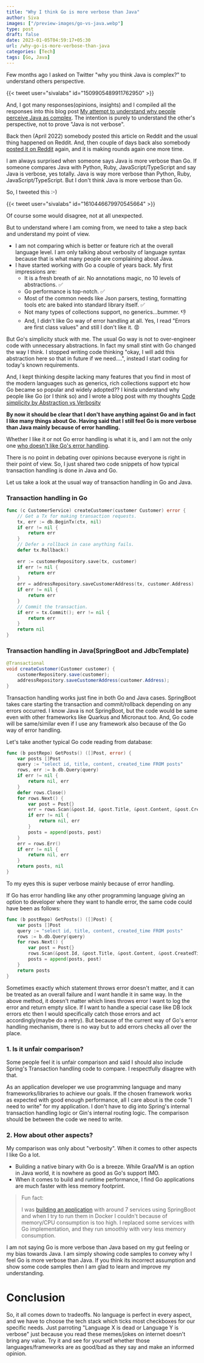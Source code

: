```yaml
---
title: "Why I think Go is more verbose than Java"
author: Siva
images: ["/preview-images/go-vs-java.webp"]
type: post
draft: false
date: 2023-01-05T04:59:17+05:30
url: /why-go-is-more-verbose-than-java
categories: [Tech]
tags: [Go, Java]
---
```

Few months ago I asked on Twitter "why you think Java is complex?" to understand others perspective.

{{< tweet user="sivalabs" id="1509905489911762950" >}}

And, I got many responses(opinions, insights) 
and I compiled all the responses into this blog post [My attempt to understand why people perceive Java as complex](https://www.sivalabs.in/my-attempt-to-understand-why-people-perceive-java-as-complex/).
The intention is purely to understand the other's perspective, not to prove "Java is not verbose".

Back then (April 2022) somebody posted this article on Reddit and the usual thing happened on Reddit.
And, then couple of days back also somebody [posted it on Reddit](https://www.reddit.com/r/java/comments/102cfti/my_attempt_to_understand_why_people_perceive_java/) again, and it is making rounds again one more time.

I am always surprised when someone says Java is more verbose than Go.
If someone compares Java with Python, Ruby, JavaScript/TypeScript and say Java is verbose, yes totally.
Java is way more verbose than Python, Ruby, JavaScript/TypeScript. But I don't think Java is more verbose than Go.

So, I tweeted this :-)

{{< tweet user="sivalabs" id="1610446679970545664" >}}

Of course some would disagree, not at all unexpected.

But to understand where I am coming from, we need to take a step back and understand my point of view.

* I am not comparing which is better or feature rich at the overall language level. I am only talking about verbosity of language syntax because that is what many people are complaining about Java.
* I have started working with Go a couple of years back. My first impressions are:
  * It is a fresh breath of air. No annotations magic, no 10 levels of abstractions. :white_check_mark:
  * Go performance is top-notch. :white_check_mark:
  * Most of the common needs like Json parsers, testing, formatting tools etc are baked into standard library itself. :white_check_mark:
  * Not many types of collections support, no generics...bummer. :thumbsdown:
  * And, I didn't like Go way of error handling at all. Yes, I read "Errors are first class values" and still I don't like it. :rage:

But Go's simplicity stuck with me. The usual Go way is not to over-engineer code with unnecessary abstractions.
In fact my small stint with Go changed the way I think. 
I stopped writing code thinking "okay, I will add this abstraction here so that in future if we need....", instead I start coding for today's known requirements.

And, I kept thinking despite lacking many features that you find in most of the modern languages such as generics, rich collections support etc how Go became so popular and widely adopted??
I kinda understand why people like Go (or I think so) and I wrote a blog post with my thoughts [Code simplicity by Abstraction vs Verbosity](https://www.sivalabs.in/code-simplicity-by-abstraction-vs-verbosity/)

**By now it should be clear that I don't have anything against Go and in fact I like many things about Go.
Having said that I still feel Go is more verbose than Java mainly because of error handling.**

Whether I like it or not Go error handling is what it is, and I am not the only one [who doesn't like Go's error handling](https://github.com/ksimka/go-is-not-good).

There is no point in debating over opinions because everyone is right in their point of view.
So, I just shared two code snippets of how typical transaction handling is done in Java and Go.

Let us take a look at the usual way of transaction handling in Go and Java.

### Transaction handling in Go

```go
func (c CustomerService) createCustomer(customer Customer) error {
    // Get a Tx for making transaction requests.
    tx, err := db.BeginTx(ctx, nil)
    if err != nil {
        return err
    }
    // Defer a rollback in case anything fails.
    defer tx.Rollback()
    
    err := customerRepository.save(tx, customer)
    if err != nil {
        return err
    }
    err = addressRepository.saveCustomerAddress(tx, customer.Address)
    if err != nil {
        return err
    }
    // Commit the transaction.
    if err = tx.Commit(); err != nil {
        return err
    }
    return nil
}
```

### Transaction handling in Java(SpringBoot and JdbcTemplate)

```java
@Transactional
void createCustomer(Customer customer) {
    customerRepository.save(customer);
    addressRepository.saveCustomerAddress(customer.Address);
}
```

Transaction handling works just fine in both Go and Java cases. 
SpringBoot takes care starting the transaction and commit/rollback depending on any errors occurred.
I know Java is not SpringBoot, but the code would be same even with other frameworks like Quarkus and Micronaut too.
And, Go code will be same/similar even if I use any framework also because of the Go way of error handling.

Let's take another typical Go code reading from database:

```go
func (b postRepo) GetPosts() ([]Post, error) {
	var posts []Post
	query := "select id, title, content, created_time FROM posts"
	rows, err := b.db.Query(query)
	if err != nil {
		return nil, err
	}
	defer rows.Close()
	for rows.Next() {
		var post = Post{}
		err = rows.Scan(&post.Id, &post.Title, &post.Content, &post.CreatedTime)
		if err != nil {
			return nil, err
		}
		posts = append(posts, post)
	}
	err = rows.Err()
	if err != nil {
		return nil, err
	}
	return posts, nil
}
```

To my eyes this is super verbose mainly because of error handling.

If Go has error handling like any other programming language giving an option to developer where they want to handle error, 
the same code could have been as follows:

```go
func (b postRepo) GetPosts() ([]Post) {
	var posts []Post
	query := "select id, title, content, created_time FROM posts"
	rows := b.db.Query(query)
	for rows.Next() {
		var post = Post{}
		rows.Scan(&post.Id, &post.Title, &post.Content, &post.CreatedTime)
		posts = append(posts, post)
	}
	return posts
}
```
Sometimes exactly which statement throws error doesn't matter, and it can be treated as an overall failure and I want handle it in same way.
In the above method, it doesn't matter which lines throws error I want to log the error and return empty slice.
If I want to handle a special case like DB lock errors etc then I would specifically catch those errors and act accordingly(maybe do a retry).
But because of the current way of Go's error handling mechanism, there is no way but to add errors checks all over the place.

### 1. Is it unfair comparison? 
Some people feel it is unfair comparison and said I should also include Spring's Transaction handling code to compare.
I respectfully disagree with that.

As an application developer we use programming language and many frameworks/libraries to achieve our goals.
If the chosen framework works as expected with good enough performance, all I care about is the code "I need to write" for my application.
I don't have to dig into Spring's internal transaction handling logic or Gin's internal routing logic.
The comparison should be between the code we need to write.

### 2. How about other aspects?
My comparison was only about "verbosity". When it comes to other aspects I like Go a lot.
* Building a native binary with Go is a breeze. While GraalVM is an option in Java world, it is nowhere as good as Go's support IMO.
* When it comes to build and runtime performance, I find Go applications are much faster with less memory footprint.

> Fun fact: 
> 
> I was [building an application](https://github.com/orgs/sivalabs-bookstore/repositories) with around 7 services using SpringBoot and when I try to run them in Docker I couldn't because of memory/CPU consumption is too high.
> I replaced some services with Go implementation, and they run smoothly with very less memory consumption.

I am not saying Go is more verbose than Java based on my gut feeling or my bias towards Java.
I am simply showing code samples to convey why I feel Go is more verbose than Java.
If you think its incorrect assumption and show some code samples then I am glad to learn and improve my understanding.

# Conclusion
So, it all comes down to tradeoffs. No language is perfect in every aspect, and we have to choose the tech stack which ticks most checkboxes for our specific needs.
Just parroting "Language X is dead or Language Y is verbose" just because you read these memes/jokes on internet doesn't bring any value.
Try it and see for yourself whether those languages/frameworks are as good/bad as they say and make an informed opinion.
